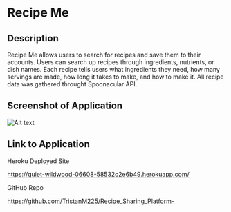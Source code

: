 # Recipe Me

## Description

Recipe Me allows users to search for recipes and save them to their accounts. Users can search up recipes through ingredients, nutrients, or dish names. Each recipe tells users what ingredients they need, how many servings are made, how long it takes to make, and how to make it. All recipe data was gathered throught Spoonacular API.

## Screenshot of Application

![Alt text](image.png)

## Link to Application

Heroku Deployed Site 

https://quiet-wildwood-06608-58532c2e6b49.herokuapp.com/ 

GitHub Repo

https://github.com/TristanM225/Recipe_Sharing_Platform-